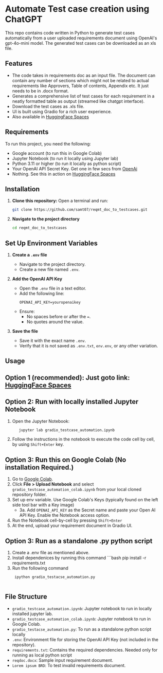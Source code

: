 # Automate Test case creation using ChatGPT
This repo contains code written in Python to generate test cases automatically from a user uploaded requirements document using OpenAI's gpt-4o-mini model. The generated test cases can be downloaded as an xls file.

## Features
- The code takes in requirements doc as an input file. The document can contain any number of sections which might not be related to actual requirements like Approvers, Table of contents, Appendix etc. It just needs to be in .docx format.
- Generates a comprehensive list of test cases for each requirement in a neatly formatted table as output (streamed like chatgpt interface).
- Download the test cases as .xls file.
- UI is built using Gradio for a rich user experience.
- Also available in [HuggingFace Spaces](https://huggingface.co/spaces/Samhugs07/TestCasesFromBRD)
  
## Requirements
To run this project, you need the following:
- Google account (to run this in Google Colab)
- Jupyter Notebook (to run it locally using Jupyter lab)
- Python 3.11 or higher (to run it locally as python script)
- Your OpenAI API Secret Key. Get one in few secs from [OpenAi](https://platform.openai.com/settings/organization/api-keys)
- Nothing. See this in action on [HuggingFace Spaces](https://huggingface.co/spaces/Samhugs07/TestCasesFromBRD)

## Installation

1. **Clone this repository:**
   Open a terminal and run:
   ```bash
   git clone https://github.com/samt07/reqmt_doc_to_testcases.git

2. **Navigate to the project directory**
    ```bash
    cd reqmt_doc_to_testcases

## Set Up Environment Variables  

1. **Create a `.env` file**  
   - Navigate to the project directory.  
   - Create a new file named `.env`.  

2. **Add the OpenAI API Key**  
   - Open the `.env` file in a text editor.  
   - Add the following line:  
     ```env
     OPENAI_API_KEY=youropenaikey
     ```
   - Ensure:  
     - No spaces before or after the `=`.  
     - No quotes around the value.  

3. **Save the file**  
   - Save it with the exact name `.env`.  
   - Verify that it is not saved as `.env.txt`, `env.env`, or any other variation.  

## Usage
## Option 1 (recommended): Just goto link: [HuggingFace Spaces](https://huggingface.co/spaces/Samhugs07/TestCasesFromBRD)

## Option 2: Run with locally installed Jupyter Notebook 
   1. Open the Jupyter Notebook:
       ```bash
          jupyter lab gradio_testcase_automation.ipynb
   2. Follow the instructions in the notebook to execute the code cell by cell, by using `Shift+Enter` key.

## Option 3: Run this on Google Colab (No installation Required.)

   1. Go to [Google Colab](https://colab.research.google.com/).  
   2. Click **File > Upload Notebook** and select `gradio_testcase_automation_colab.ipynb` from your local cloned repository folder.
   3. Set up env variable. Use Google Colab's Keys (typically found on the left side tool bar with a Key image)
      - 3a. Add `OPENAI_API_KEY` as the Secret name and paste your Open AI API Key. Enable the Notebook access option.  
   4. Run the Notebook cell-by-cell by pressing `Shift+Enter`
   5. At the end, upload your requirement document in Gradio UI.

## Option 3: Run as a standalone .py python script
   1. Create a .env file as mentioned above.
   2. Install dependenices by running this command
    ```bash
      pip install -r requirements.txt
   3. Run the following command
      ```bash
       ipython gradio_testacse_automation.py
   
## File Structure
- `gradio_testcase_automation.ipynb`: Jupyter notebook to run in locally installed jupyter lab.
- `gradio_testcase_automation_colab.ipynb`: Jupyter notebook to run in Google Colab.
-  `gradio_testacse_automation.py`: To run as a standalone python script locally
- `.env`: Environment file for storing the OpenAI API Key (not included in the repository).
- `requirements.txt`: Contains the required dependencies. Needed only for running as local python script
-  `reqdoc.docx`: Sample input requirement document.
-  `Lorem ipsum BRD`: To test invalid requirements document.

